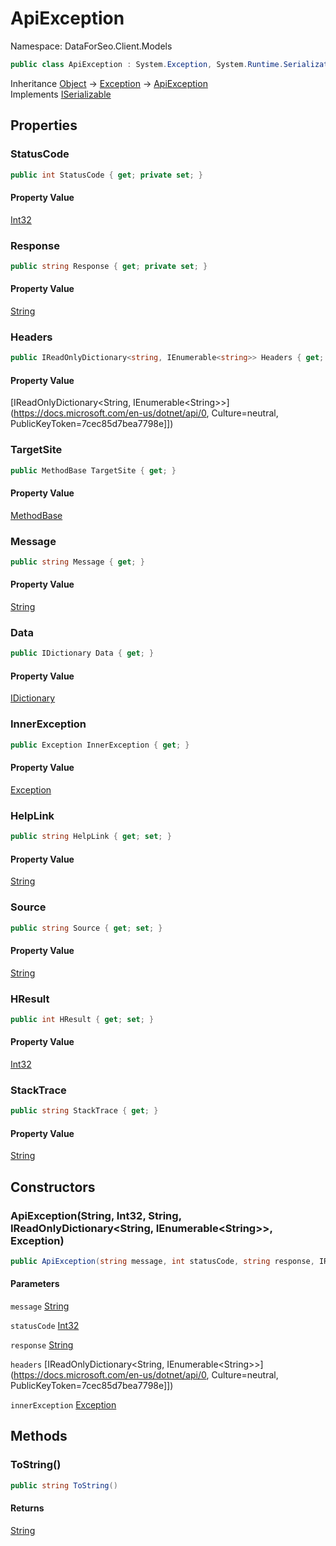 # ApiException

Namespace: DataForSeo.Client.Models

```csharp
public class ApiException : System.Exception, System.Runtime.Serialization.ISerializable
```

Inheritance [Object](https://docs.microsoft.com/en-us/dotnet/api/Object) → [Exception](https://docs.microsoft.com/en-us/dotnet/api/Exception) → [ApiException](./ApiException.md)<br>
Implements [ISerializable](https://docs.microsoft.com/en-us/dotnet/api/ISerializable)

## Properties

### **StatusCode**

```csharp
public int StatusCode { get; private set; }
```

#### Property Value

[Int32](https://docs.microsoft.com/en-us/dotnet/api/Int32)<br>

### **Response**

```csharp
public string Response { get; private set; }
```

#### Property Value

[String](https://docs.microsoft.com/en-us/dotnet/api/String)<br>

### **Headers**

```csharp
public IReadOnlyDictionary<string, IEnumerable<string>> Headers { get; private set; }
```

#### Property Value

[IReadOnlyDictionary&lt;String, IEnumerable&lt;String&gt;&gt;](https://docs.microsoft.com/en-us/dotnet/api/0, Culture=neutral, PublicKeyToken=7cec85d7bea7798e]])<br>

### **TargetSite**

```csharp
public MethodBase TargetSite { get; }
```

#### Property Value

[MethodBase](https://docs.microsoft.com/en-us/dotnet/api/MethodBase)<br>

### **Message**

```csharp
public string Message { get; }
```

#### Property Value

[String](https://docs.microsoft.com/en-us/dotnet/api/String)<br>

### **Data**

```csharp
public IDictionary Data { get; }
```

#### Property Value

[IDictionary](https://docs.microsoft.com/en-us/dotnet/api/IDictionary)<br>

### **InnerException**

```csharp
public Exception InnerException { get; }
```

#### Property Value

[Exception](https://docs.microsoft.com/en-us/dotnet/api/Exception)<br>

### **HelpLink**

```csharp
public string HelpLink { get; set; }
```

#### Property Value

[String](https://docs.microsoft.com/en-us/dotnet/api/String)<br>

### **Source**

```csharp
public string Source { get; set; }
```

#### Property Value

[String](https://docs.microsoft.com/en-us/dotnet/api/String)<br>

### **HResult**

```csharp
public int HResult { get; set; }
```

#### Property Value

[Int32](https://docs.microsoft.com/en-us/dotnet/api/Int32)<br>

### **StackTrace**

```csharp
public string StackTrace { get; }
```

#### Property Value

[String](https://docs.microsoft.com/en-us/dotnet/api/String)<br>

## Constructors

### **ApiException(String, Int32, String, IReadOnlyDictionary&lt;String, IEnumerable&lt;String&gt;&gt;, Exception)**

```csharp
public ApiException(string message, int statusCode, string response, IReadOnlyDictionary<string, IEnumerable<string>> headers, Exception innerException)
```

#### Parameters

`message` [String](https://docs.microsoft.com/en-us/dotnet/api/String)<br>

`statusCode` [Int32](https://docs.microsoft.com/en-us/dotnet/api/Int32)<br>

`response` [String](https://docs.microsoft.com/en-us/dotnet/api/String)<br>

`headers` [IReadOnlyDictionary&lt;String, IEnumerable&lt;String&gt;&gt;](https://docs.microsoft.com/en-us/dotnet/api/0, Culture=neutral, PublicKeyToken=7cec85d7bea7798e]])<br>

`innerException` [Exception](https://docs.microsoft.com/en-us/dotnet/api/Exception)<br>

## Methods

### **ToString()**

```csharp
public string ToString()
```

#### Returns

[String](https://docs.microsoft.com/en-us/dotnet/api/String)<br>

